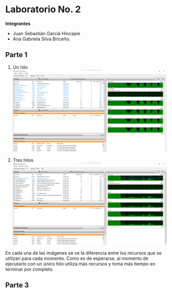 # Laboratorio No. 2

**Integrantes**
- Juan Sebastián García Hincapie
- Ana Gabriela Silva Briceño. 

## Parte 1

1. Un hilo
![](https://github.com/gabrielaasilva/GarciaSilva_Lab02ARSW/blob/master/img/Parte%201.1.png)

2. Tres hilos
![](https://github.com/gabrielaasilva/GarciaSilva_Lab02ARSW/blob/master/img/Parte%201.2.png)

En cada una de las imágenes se ve la diferencia entre los recursos que se utilizan para cada momento. Como es de esperarse, al momento de ejecutarlo con un único hilo utiliza más recursos y toma más tiempo en terminar por completo. 

## Parte 3



